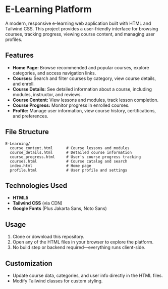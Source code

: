 # E-Learning Platform

A modern, responsive e-learning web application built with HTML and Tailwind CSS. This project provides a user-friendly interface for browsing courses, tracking progress, viewing course content, and managing user profiles.

## Features

- **Home Page:** Browse recommended and popular courses, explore categories, and access navigation links.
- **Courses:** Search and filter courses by category, view course details, and enroll.
- **Course Details:** See detailed information about a course, including modules, instructor, and reviews.
- **Course Content:** View lessons and modules, track lesson completion.
- **Course Progress:** Monitor progress in enrolled courses.
- **Profile:** Manage user information, view course history, certifications, and preferences.

## File Structure

```
E-Learning/
  course_content.html      # Course lessons and modules
  course_details.html      # Detailed course information
  course_progress.html     # User's course progress tracking
  courses.html             # Course catalog and search
  index.html               # Home page
  profile.html             # User profile and settings
```

## Technologies Used

- **HTML5**
- **Tailwind CSS** (via CDN)
- **Google Fonts** (Plus Jakarta Sans, Noto Sans)

## Usage

1. Clone or download this repository.
2. Open any of the HTML files in your browser to explore the platform.
3. No build step or backend required—everything runs client-side.

## Customization

- Update course data, categories, and user info directly in the HTML files.
- Modify Tailwind classes for custom styling.

##
